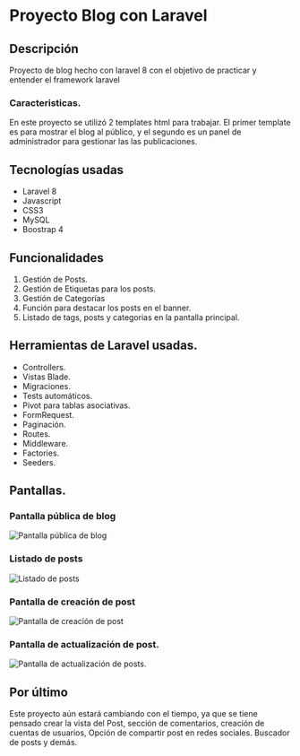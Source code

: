 # Proyecto Blog con Laravel
## Descripción
Proyecto de blog hecho con laravel 8 con el objetivo de practicar y entender el framework laravel
###  Caracteristicas.
En este proyecto se utilizó 2 templates html para trabajar. El primer template es para mostrar el blog al público, y el segundo es un panel de administrador para gestionar las las publicaciones.

## Tecnologías usadas
- Laravel 8
- Javascript
- CSS3
- MySQL
- Boostrap 4

## Funcionalidades
1. Gestión de Posts.
2. Gestión de Etiquetas para los posts.
3. Gestión de Categorías
4. Función para destacar los posts en el banner.
5. Listado de tags, posts y categorias en la pantalla principal.

## Herramientas de Laravel usadas.
- Controllers.
- Vistas Blade.
- Migraciones.
- Tests automáticos.
- Pivot para tablas asociativas.
- FormRequest.
- Paginación.
- Routes.
- Middleware.
- Factories.
- Seeders.

## Pantallas.
### Pantalla pública de blog
![Pantalla pública de blog](https://user-images.githubusercontent.com/23042251/129231182-a1db8c75-c869-4c9e-a1b9-7e0d2c41ef05.png)
### Listado de posts
![Listado de posts](https://user-images.githubusercontent.com/23042251/129231181-fa91065b-9162-46f8-8884-d821a303dd1d.png)
### Pantalla de creación de post

![Pantalla de creación de post](https://user-images.githubusercontent.com/23042251/129231178-63999529-15f1-4ece-bcaa-1efe551258ed.png)

### Pantalla de actualización de post.

![Pantalla de actualización de posts.](https://user-images.githubusercontent.com/23042251/129231187-ad0983f1-9d46-4b9f-8152-fbfc7b0db6bf.png)

## Por último
Este proyecto aún estará cambiando con el tiempo, ya que se tiene pensado crear la vista del Post, sección de comentarios, creación de cuentas de usuarios, Opción de compartir post en redes sociales. Buscador de posts y demás.